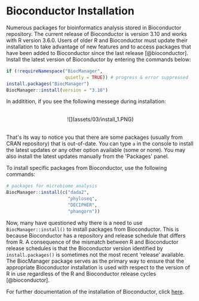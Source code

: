 
# Bioconductor Installation

Numerous packages for bioinformatics analysis stored in Bioconductor repository. The current release of Bioconductor is version 3.10 and works with R version 3.6.0. Users of older R and Bioconductor must update their installation to take advantage of new features and to access packages that have been added to Bioconductor since the last release [@bioconductor]. Install the latest version of Bioconductor by entering the commands below:


```r
if (!requireNamespace("BiocManager", 
                      quietly = TRUE)) # progress & error suppressed
install.packages("BiocManager")
BiocManager::install(version = "3.10")
```

In additition, if you see the following messege during installation:

<br>
<center>
![](assets/03/install_1.PNG)
</center>
<br>

That's its way to notice you that there are some packages (usually from CRAN repository) that is out-of-date. You can type `a` in the console to install the latest updates or any other option available (some or none). You may also install the latest updates manually from the 'Packages' panel.

To install specific packages from Bioconductor, use the following commands:


```r
# packages for microbiome analysis
BiocManager::install(c("dada2", 
                       "phyloseq", 
                       "DECIPHER", 
                       "phangorn"))
```

Now, many have questioned why there is a need to use `BiocManager::install()` to install packages from Bioconductor. This is because Bioconductor has a repository and release schedule that differs from R. A consequence of the mismatch between R and Bioconductor release schedules is that the Bioconductor version identified by `install.packages()` is sometimes not the most recent ‘release’ available. The BiocManager package serves as the primary way to ensure that the appropriate Bioconductor installation is used with respect to the version of R in use regardless of the R and Bioconductor release cycles [@bioconductor].

For further documentation of the installation of Bioconductor, click [here](https://www.bioconductor.org/install/).
